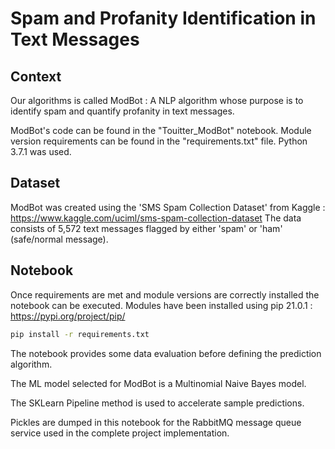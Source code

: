 # Spam and Profanity Identification in Text Messages

## Context

Our algorithms is called ModBot : A NLP algorithm whose purpose is to identify spam and quantify profanity in text messages.

ModBot's code can be found in the "Touitter_ModBot" notebook. Module version requirements can be found in the "requirements.txt" file. Python 3.7.1 was used.

## Dataset

ModBot was created using the 'SMS Spam Collection Dataset' from Kaggle : https://www.kaggle.com/uciml/sms-spam-collection-dataset
The data consists of 5,572 text messages flagged by either 'spam' or 'ham' (safe/normal message).

## Notebook

Once requirements are met and module versions are correctly installed the notebook can be executed. Modules have been installed using pip 21.0.1 : https://pypi.org/project/pip/

```bash
pip install -r requirements.txt
```

The notebook provides some data evaluation before defining the prediction algorithm.

The ML model selected for ModBot is a Multinomial Naive Bayes model. 

The SKLearn Pipeline method is used to accelerate sample predictions.

Pickles are dumped in this notebook for the RabbitMQ message queue service used in the complete project implementation.


